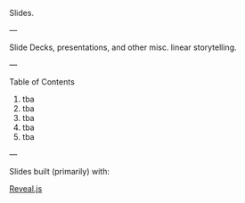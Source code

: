 Slides.

—

Slide Decks, presentations, and other misc. linear storytelling.

—

Table of Contents

1. tba
2. tba
3. tba
4. tba
5. tba

—

Slides built (primarily) with:

[Reveal.js](https://github.com/hakimel/reveal.js/)
